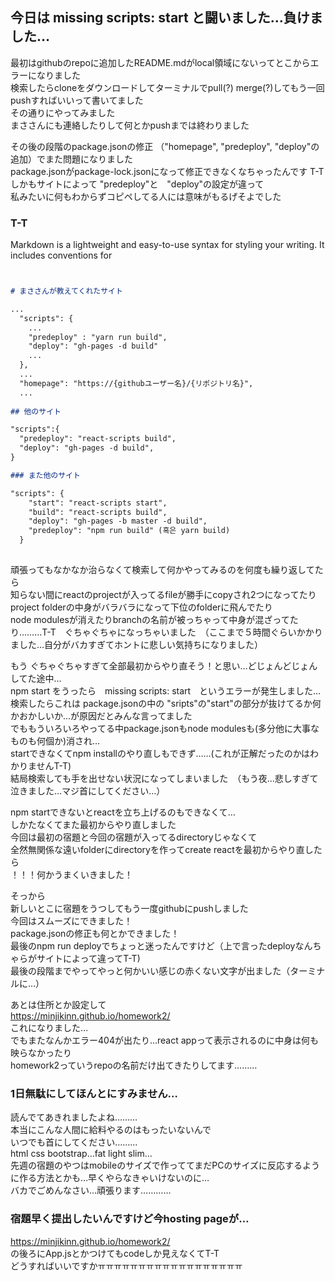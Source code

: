 ## 今日は missing scripts: start と闘いました…負けました…

最初はgithubのrepoに追加したREADME.mdがlocal領域にないってとこからエラーになりました<br />
検索したらcloneをダウンロードしてターミナルでpull(?) merge(?)してもう一回pushすればいいって書いてました<br />
その通りにやってみました<br />
まささんにも連絡したりして何とかpushまでは終わりました<br />

その後の段階のpackage.jsonの修正 （"homepage", "predeploy", "deploy"の追加）でまた問題になりました<br />
package.jsonがpackage-lock.jsonになって修正できなくなちゃったんです T-T<br />
しかもサイトによって "predeploy"と　"deploy"の設定が違って<br />
私みたいに何もわからずコピペしてる人には意味がもるげそよでした<br />


### T-T

Markdown is a lightweight and easy-to-use syntax for styling your writing. It includes conventions for

```markdown


# まささんが教えてくれたサイト

...
  "scripts": {
    ...
    "predeploy" : "yarn run build",
    "deploy": "gh-pages -d build"
    ...
  },
  ...
  "homepage": "https://{githubユーザー名}/{リポジトリ名}",
  ...
  
## 他のサイト

"scripts":{ 
  "predeploy": "react-scripts build", 
  "deploy": "gh-pages -d build", 
}

### また他のサイト

"scripts": {
    "start": "react-scripts start",
    "build": "react-scripts build",
    "deploy": "gh-pages -b master -d build",
    "predeploy": "npm run build" (혹은 yarn build)
  }
  
```

頑張ってもなかなか治らなくて検索して何かやってみるのを何度も繰り返してたら<br />
知らない間にreactのprojectが入ってるfileが勝手にcopyされ2つになってたり<br />
project folderの中身がバラバラになって下位のfolderに飛んでたり<br />
node modulesが消えたりbranchの名前が被っちゃって中身が混ざってたり………T-T　ぐちゃぐちゃになっちゃいました　（ここまで５時間ぐらいかかりました…自分がバカすぎてホントに悲しい気持ちになりました）<br />

もう
ぐちゃぐちゃすぎて全部最初からやり直そう！と思い…どじょんどじょんしてた途中…<br />
npm start をうったら　missing scripts: start　というエラーが発生しました…<br />
検索したらこれは package.jsonの中の "sripts"の"start"の部分が抜けてるか何かおかしいか…が原因だとみんな言ってました<br />
でももういろいろやってる中package.jsonもnode modulesも(多分他に大事なものも何個か)消され…<br />
startできなくてnpm installのやり直しもできず……(これが正解だったのかはわかりませんT-T)<br />
結局検索しても手を出せない状況になってしまいました　（もう夜…悲しすぎて泣きました…マジ首にしてください…）<br />

npm startできないとreactを立ち上げるのもできなくて…<br />
しかたなくてまた最初からやり直しました<br />
今回は最初の宿題と今回の宿題が入ってるdirectoryじゃなくて<br />
全然無関係な遠いfolderにdirectoryを作ってcreate reactを最初からやり直したら<br />
！！！何かうまくいきました！<br />

そっから<br />
新しいとこに宿題をうつしてもう一度githubにpushしました<br />
今回はスムーズにできました！<br />
package.jsonの修正も何とかできました！<br />
最後のnpm run deployでちょっと迷ったんですけど（上で言ったdeployなんちゃらがサイトによって違ってT-T)<br />
最後の段階までやってやっと何かいい感じの赤くない文字が出ました（ターミナルに…）<br />

あとは住所とか設定して<br />
https://minjikinn.github.io/homework2/<br />
これになりました…<br />
でもまたなんかエラー404が出たり…react appって表示されるのに中身は何も映らなかったり<br />
homework2っていうrepoの名前だけ出てきたりしてます………<br />



### 1日無駄にしてほんとにすみません…


読んでてあきれましたよね………<br />
本当にこんな人間に給料やるのはもったいないんで<br />
いつでも首にしてください………<br />
html css bootstrap…fat light slim…<br />
先週の宿題のやつはmobileのサイズで作っててまだPCのサイズに反応するように作る方法とかも…早くやらなきゃいけないのに…<br />
バカでごめんなさい…頑張ります…………<br />



### 宿題早く提出したいんですけど今hosting pageが…

https://minjikinn.github.io/homework2/<br />
の後ろにApp.jsとかつけてもcodeしか見えなくてT-T<br />
どうすればいいですかㅠㅠㅠㅠㅠㅠㅠㅠㅠㅠㅠㅠㅠㅠㅠㅠㅠㅠ<br />


